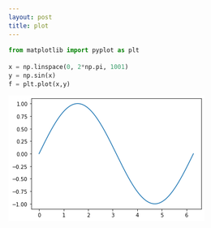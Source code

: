 ```yaml
---
layout: post
title: plot
---
```



```python
from matplotlib import pyplot as plt

x = np.linspace(0, 2*np.pi, 1001)
y = np.sin(x)
f = plt.plot(x,y)
```

    

    
![output_0_0.png](/images/output_0_0.png)


